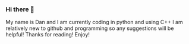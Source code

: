 ### Hi there 👋


My name is Dan and I am currently coding in python and using C++ 
I am relatively new to github and programming so any suggestions will be helpful!
Thanks for reading! Enjoy!

<!--
**dcgallo15/dcgallo15** is a ✨ _special_ ✨ repository because its `README.md` (this file) appears on your GitHub profile.
!>
